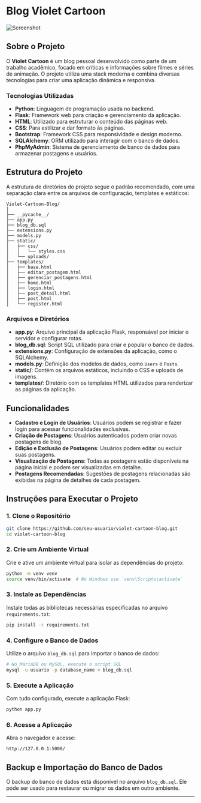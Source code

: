 
# Blog Violet Cartoon

![Screenshot](https://github.com/user-attachments/assets/5aa577ed-d5ef-4d5f-a576-102ecb6a3842)

## Sobre o Projeto
O **Violet Cartoon** é um blog pessoal desenvolvido como parte de um trabalho acadêmico, focado em críticas e informações sobre filmes e séries de animação. O projeto utiliza uma stack moderna e combina diversas tecnologias para criar uma aplicação dinâmica e responsiva.

### Tecnologias Utilizadas
- **Python**: Linguagem de programação usada no backend.
- **Flask**: Framework web para criação e gerenciamento da aplicação.
- **HTML**: Utilizado para estruturar o conteúdo das páginas web.
- **CSS**: Para estilizar e dar formato às páginas.
- **Bootstrap**: Framework CSS para responsividade e design moderno.
- **SQLAlchemy**: ORM utilizado para interagir com o banco de dados.
- **PhpMyAdmin**: Sistema de gerenciamento de banco de dados para armazenar postagens e usuários.

## Estrutura do Projeto

A estrutura de diretórios do projeto segue o padrão recomendado, com uma separação clara entre os arquivos de configuração, templates e estáticos:

```
Violet-Cartoon-Blog/
│
├── __pycache__/
├── app.py
├── blog_db.sql
├── extensions.py
├── models.py
├── static/
│   ├── css/
│   │   └── styles.css
│   └── uploads/
├── templates/
│   ├── base.html
│   ├── editar_postagem.html
│   ├── gerenciar_postagens.html
│   ├── home.html
│   ├── login.html
│   ├── post_detail.html
│   ├── post.html
│   └── register.html
```

### Arquivos e Diretórios
- **app.py**: Arquivo principal da aplicação Flask, responsável por iniciar o servidor e configurar rotas.
- **blog_db.sql**: Script SQL utilizado para criar e popular o banco de dados.
- **extensions.py**: Configuração de extensões da aplicação, como o SQLAlchemy.
- **models.py**: Definição dos modelos de dados, como `Users` e `Posts`.
- **static/**: Contém os arquivos estáticos, incluindo o CSS e uploads de imagens.
- **templates/**: Diretório com os templates HTML utilizados para renderizar as páginas da aplicação.

## Funcionalidades
- **Cadastro e Login de Usuários**: Usuários podem se registrar e fazer login para acessar funcionalidades exclusivas.
- **Criação de Postagens**: Usuários autenticados podem criar novas postagens de blog.
- **Edição e Exclusão de Postagens**: Usuários podem editar ou excluir suas postagens.
- **Visualização de Postagens**: Todas as postagens estão disponíveis na página inicial e podem ser visualizadas em detalhe.
- **Postagens Recomendadas**: Sugestões de postagens relacionadas são exibidas na página de detalhes de cada postagem.

## Instruções para Executar o Projeto

### 1. Clone o Repositório
```bash
git clone https://github.com/seu-usuario/violet-cartoon-blog.git
cd violet-cartoon-blog
```

### 2. Crie um Ambiente Virtual
Crie e ative um ambiente virtual para isolar as dependências do projeto:

```bash
python -m venv venv
source venv/bin/activate  # No Windows use `venv\Scripts\activate`
```

### 3. Instale as Dependências
Instale todas as bibliotecas necessárias especificadas no arquivo `requirements.txt`:

```bash
pip install -r requirements.txt
```

### 4. Configure o Banco de Dados
Utilize o arquivo `blog_db.sql` para importar o banco de dados:

```bash
# No MariaDB ou MySQL, execute o script SQL
mysql -u usuario -p database_name < blog_db.sql
```

### 5. Execute a Aplicação
Com tudo configurado, execute a aplicação Flask:

```bash
python app.py
```

### 6. Acesse a Aplicação
Abra o navegador e acesse:

```
http://127.0.0.1:5000/
```

## Backup e Importação do Banco de Dados
O backup do banco de dados está disponível no arquivo `blog_db.sql`. Ele pode ser usado para restaurar ou migrar os dados em outro ambiente.

---

